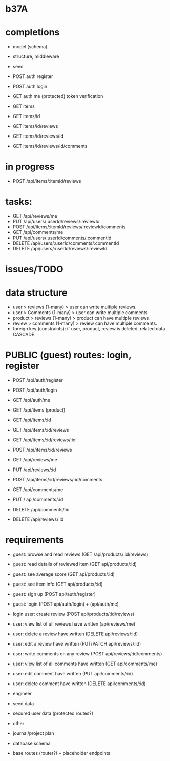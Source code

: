 # b37A

# completions

- model (schema)
- structure, middleware
- seed

- POST auth register
- POST auth login
- GET auth me (protected) token verification
- GET items
- GET items/id
- GET items/id/reviews
- GET items/id/reviews/id
- GET items/id/reviews/id/comments

# in progress

- POST /api/items/:itemId/reviews

# tasks:

- GET /api/reviews/me
- PUT /api/users/:userId/reviews/:reviewId
- POST /api/items/:itemId/reviews/:reviewId/comments
- GET /api/comments/me
- PUT /api/users/:userId/comments/:commentId
- DELETE /api/users/:userId/comments/:commentId
- DELETE /api/users/:userId/reviews/:reviewId

# issues/TODO


# data structure

- user > reviews (1-many) > user can write multiple reviews.
- user > Comments (1-many) > user can write multiple comments.
- product > reviews (1-many) > product can have multiple reviews.
- review > comments (1-many) > review can have multiple comments.
- foreign key (constraints): if user, product, review is deleted, related data CASCADE.

# PUBLIC (guest) routes: login, register
- POST /api/auth/register
- POST /api/auth/login
- GET /api/auth/me

- GET /api/items (product)
- GET /api/items/:id
- GET /api/items/:id/reviews

- GET /api/items/:id/reviews/:id
- POST /api/items/:id/reviews
- GET /api/reviews/me
- PUT /api/reviews/:id

- POST /api/items/:id/reviews/:id/comments
- GET /api/comments/me
- PUT / api/comments/:id
- DELETE /api/comments/:id
- DELETE /api/reviews/:id

# requirements

- guest: browse and read reviews  (GET /api/products/:id/reviews)
- guest: read details of reviewed item (GET api/products/:id)
- guest: see average score (GET api/products/:id)
- guest: see item info (GET api/products/:id)
- guest: sign up (POST api/auth/register)
- guest: login (POST api/auth/login) + (api/auth/me)

- login user: create review (POST api/products/:id/reviews)
- user: view list of all reviews have written (api/reviews/me)
- user: delete a review have written (DELETE api/reviews/:id)
- user: edit a review have written (PUT/PATCH api/reviews/:id)
- user: write comments on any review (POST api/reviews/:id/comments)
- user: view list of all comments have written (GET api/comments/me)
- user: edit comment have written (PUT api/comments/:id)
- user: delete comment have written (DELETE api/comments/:id)

- engineer
- seed data
- secured user data (protected routes?)

- other
- journal/project plan
- database schema
- base routes (router?) + placeholder endpoints
